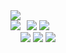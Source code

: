 <img src=https://github.com/guncat-02/guncat-02/assets/169626974/d9ef4578-9140-4e0e-bdbc-baf45baf43ae align=center>
<div style="display: flex;">
  <div>
    <img src=https://github-readme-stats.vercel.app/api?username=guncat-02&show_icons=true&theme=neon&count_private=true&locale=kr>
  </div>
  <div align=center>
    <img src="https://img.shields.io/badge/java-007396?style=for-the-badge&logo=java&logoColor=white">
    <img src="https://img.shields.io/badge/java-007396?style=for-the-badge&logo=java&logoColor=white">
    <br>
    <img src="https://img.shields.io/badge/html5-E34F26?style=for-the-badge&logo=html5&logoColor=white">
    <img src="https://img.shields.io/badge/css-1572B6?style=for-the-badge&logo=css3&logoColor=white">
    <img src="https://img.shields.io/badge/javascript-F7DF1E?style=for-the-badge&logo=javascript&logoColor=black">
  </div>
</div>
